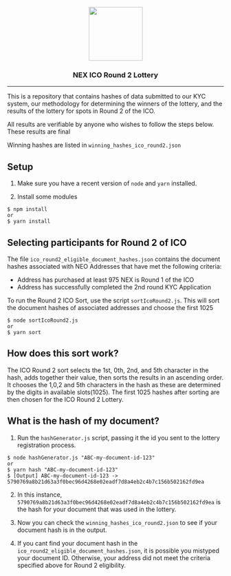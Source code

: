 <p align="center">
  <img
    src="http://neonexchange.org/img/NEX-logo.svg"
    width="125px;">

</p>
<h3 align="center">NEX ICO Round 2 Lottery</h3>
<hr/>


This is a repository that contains hashes of data submitted to our KYC system, our methodology for determining the winners of the lottery, and the results of the lottery for spots in Round 2 of the ICO.  

All results are verifiable by anyone who wishes to follow the steps below. These results are final

Winning hashes are listed in `winning_hashes_ico_round2.json`

## Setup


1. Make sure you have a recent version of `node` and `yarn` installed.

2. Install some modules

```
$ npm install
or
$ yarn install
```

## Selecting participants for Round 2 of ICO

The file `ico_round2_eligible_document_hashes.json` contains the document hashes associated with NEO Addresses that have met the following criteria:

- Address has purchased at least 975 NEX is Round 1 of the ICO
- Address has successfully completed the 2nd round KYC Application 

To run the Round 2 ICO Sort, use the script `sortIcoRound2.js`. This will sort the document hashes of associated addresses and choose the first 1025

```
$ node sortIcoRound2.js
or
$ yarn sort
```

## How does this sort work?

The ICO Round 2 sort selects the 1st, 0th, 2nd, and 5th character in the hash, adds together their value, then sorts the results in an ascending order.  It chooses the 1,0,2 and 5th characters in the hash as these are determined by the digits in available slots(1025). The first 1025 hashes after sorting are then chosen for the ICO Round 2 Lottery. 



## What is the hash of my document?


1. Run the `hashGenerator.js` script, passing it the id you sent to the lottery registration process.

```
$ node hashGenerator.js "ABC-my-document-id-123"
or
$ yarn hash "ABC-my-document-id-123"
$ [Output] ABC-my-document-id-123 -> 5790769a8b21d63a3f0bec96d4268e02eadf7d8a4eb2c4b7c156b502162fd9ea
```

2. In this instance, `5790769a8b21d63a3f0bec96d4268e02eadf7d8a4eb2c4b7c156b502162fd9ea` is the hash for your document that was used in the lottery.

3.  Now you can check the `winning_hashes_ico_round2.json` to see if your document hash is in the output.

4. If you cant find your document hash in the `ico_round2_eligible_document_hashes.json`, it is possible you mistyped your document ID.  Otherwise, your address did not meet the criteria specified above for Round 2 eligibility. 



